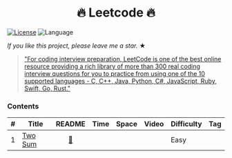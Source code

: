 <h1 align="center">
  🔥 Leetcode 🔥
</h1>

<!-- # [LeetCode](https://leetcode.com/problemset/algorithms/)  -->
[![License](https://img.shields.io/badge/license-Apache_2.0-blue.svg)](LICENSE.md) 
![Language](https://img.shields.io/badge/language-Rust%20%2F%20Python-blue.svg)

_If you like this project, please leave me a star._ &#9733;

> ["For coding interview preparation, LeetCode is one of the best online resource providing a rich library of more than 300 real coding interview questions for you to practice from using one of the 10 supported languages - C, C++, Java, Python, C#, JavaScript, Ruby, Swift, Go, Rust."](https://www.quora.com/How-effective-is-Leetcode-for-preparing-for-technical-interviews)

### Contents

|  #  |  Title  |  README  |  Time  |  Space  |  Video  |  Difficulty  |  Tag                   
|-----|---------|:--------:|--------|---------|---------|--------------|-------
|1|[Two Sum](https://leetcode.com/problems/two-sum/)|[:green_book:](https://github.com/aditya612/LeetCode/tree/master/src/1.%20Two%20Sum) ||||Easy||
